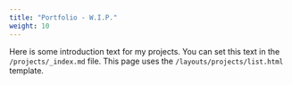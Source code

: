 ```yaml
---
title: "Portfolio - W.I.P."
weight: 10
---
```


Here is some introduction text for my projects. You can set this text in the `/projects/_index.md` file. This page uses the `/layouts/projects/list.html` template.
